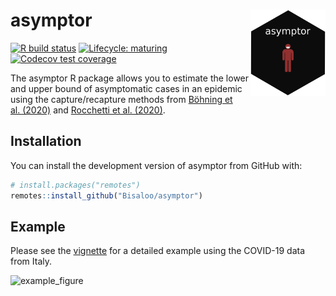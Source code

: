 
<!-- README.md is generated from README.Rmd. Please edit that file -->

# asymptor <img src="man/figures/logo.gif" align="right" alt="" width="120" />

<!-- badges: start -->

[![R build
status](https://github.com/Bisaloo/asymptor/workflows/R-CMD-check/badge.svg)](https://github.com/Bisaloo/asymptor/actions)
[![Lifecycle:
maturing](https://img.shields.io/badge/lifecycle-maturing-blue.svg)](https://www.tidyverse.org/lifecycle/#maturing)
[![Codecov test
coverage](https://codecov.io/gh/Bisaloo/asymptor/branch/main/graph/badge.svg)](https://codecov.io/gh/Bisaloo/asymptor?branch=main)
<!-- badges: end -->

The asymptor R package allows you to estimate the lower and upper bound
of asymptomatic cases in an epidemic using the capture/recapture methods
from [Böhning et al. (2020)](https://doi.org/10.1016/j.ijid.2020.06.009)
and [Rocchetti et
al. (2020)](https://doi.org/10.1101/2020.07.14.20153445).

## Installation

You can install the development version of asymptor from GitHub with:

``` r
# install.packages("remotes")
remotes::install_github("Bisaloo/asymptor")
```

## Example

Please see the
[vignette](https://bisaloo.github.io/asymptor/articles/example.html) for
a detailed example using the COVID-19 data from Italy.

![example\_figure](https://bisaloo.github.io/asymptor/articles/example_files/figure-html/example_fig-1.png)
